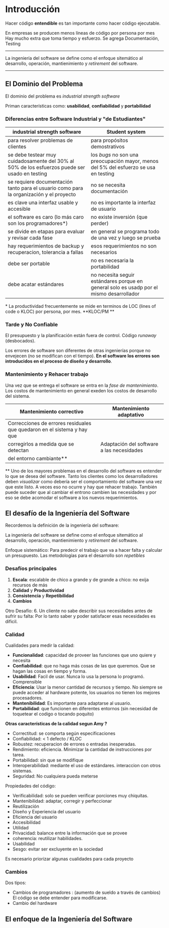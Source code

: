 # **Introducción**
Hacer código **entendible** es tan importante como hacer código ejecutable.

En empresas se producen menos líneas de código por persona por mes
Hay mucho extra que toma tiempo y esfuerzo.
Se agrega Documentación, Testing

---

La ingeniería del software se define como el enfoque sitemático al desarrollo,
operación, mantienimiento y *retirement* del software.

---

## El Dominio del Problema
El dominio del problema es *industrial strength software*

Priman características como: **usabilidad**, **confiabilidad** y
**portabilidad**

### Diferencias entre Software Industrial y "de Estudiantes"

| industrial strength software | Student system |
| ---------------------------- | -------------- |
| para resolver problemas de clientes| para propósitos demostrativos | 
| se debe testear muy cuidadosamente del 30% al 50% de los esfuerzos puede ser usado en testing | los *bugs* no son una preocupación mayor, menos del 5% del esfuerzo se usa en testing | 
| se requiere documentación tanto para el usuario como para la organización y el proyecto | no se necesita documentación |
| es clave una interfaz usable y accesible | no es importante la interfaz de usuario |
| el software es caro (lo más caro son los programadores*) | no existe inversión (que perder) |
| se divide en etapas para evaluar y revisar cada fase | en general se programa todo de una vez y luego se prueba |
| hay requerimientos de backup y recuperacion, tolerancia a fallas | esos requerimientos no son necesarios |
| debe ser portable | no es necesaria la portabilidad |
| debe acatar estándares | no necesita seguir estándares porque en general solo es usadp por el mismo desarrollador| 

\* La productividad frecuentemente se mide en terminos de LOC (lines of code o
KLOC) por persona, por mes. **KLOC/PM **

### Tarde y No Confiable
El presupuesto y la planificación están fuera de control. Código *runaway*
(desbocados).

Los errores de software son diferentes de otras ingenierías porque no envejecen
(no se modifican con el tiempo). **En el software los errores son introducidos
en el proceso de diseño y desarrollo**.

### Mantenimiento y Rehacer trabajo
Una vez que se entrega el software se entra en la *fase de mantenimiento*.
Los costos de mantenimiento en general exeden los costos de desarrollo del
sistema.

| Mantenimiento correctivo | Mantenimiento adaptativo |
| ------------------------ | ------------------------ |
| Correcciones de errores residuales que quedaron en el sistema y hay que
corregirlos a medida que se detectan | Adaptación del software a las necesidades
del entorno cambiante** |

** Uno de los mayores problemas en el desarrollo del software es entender lo que
se desea del software. Tanto los clientes como los desarrolladores deben
*visualizar* como debería ser el comportamiento del software una vez que este
listo. A veces eso no ocurre y hay que rehacer trabajo. También puede suceder
que al cambiar el entrono cambien las necesidades y por eso se debe acomodar el
software a los nuevos requerimientos.

## El desafío de la Ingeniería del Software
Recordemos la definición de la ingeniería del software:

La ingeniería del software se define como el enfoque sitemático al desarrollo,
operación, mantienimiento y *retirement* del software.

Enfoque sistemático: Para predecir el trabajo que va a hacer falta y calcular
un presupuesto. Las metodologías para el desarrollo son *repetibles*


### Desafíos principales
1. **Escala**: escalable de chico a grande y de grande a chico: no exija
recursos de más
2. **Calidad** y  **Productividad**
4. **Consistencia** y **Repetibilidad**
5. **Cambios**

Otro Desafío:
6. Un cliente no sabe describir sus necesidades antes de sufrir su falta: Por lo
tanto saber y poder satisfacer esas necesidades es dificil.


### Calidad
Cualidades para medir la calidad:
* **Funcionalidad**: capacidad de proveer las funciones que uno quiere y necesita
* **Confiabilidad**: que no haga más cosas de las que queremos. Que se hagan las
cosas en tiempo y forma.
* **Usabilidad**: Facil de usar. Nunca lo usa la persona lo programó.
Comprensible
* **Eficiencia**: Usar la menor cantidad de recursos y tiempo. No siempre se
puede acceder al hardware potente, los usuarios no tienen los mejores
procesadores.
* **Mantenibilidad**:  Es importante para adaptarse al usuario.
* **Portabilidad**: que funcionen en diferentes entornos (sin necesidad de
toquetear el codigo o tocando poquito)


**Otras características de la calidad segun Amy ?**

- Correctitud: se comporta según especificaciones
- Confiabilidad: < 1 defecto / KLOC
- Robustez: recuperacion de errores o entradas inesperadas.
- Rendimiento: eficiencia. Minimizar la cantidad de instrucciones por tarea.
- Portabilidad: sin que se modifique
- Interoperabilidad: mediante el uso de estándares. interaccion con otros sistemas.
- Seguridad: No cualquiera pueda meterse


Propiedades del código:
- Verificabilidad: solo se pueden verificar porciones muy chiquitas.
- Mantenibilidad: adaptar, corregir y perfeccionar
- Reutilización
- Diseño y Experiencia del usuario
- Eficiencia del usuario
- Accesibilidad
- Utilidad
- Privacidad: balance entre la información que se provee
- coherencia: reutilizar habilidades.
- Usabilidad
- Sesgo: evitar ser excluyente en la sociedad

Es necesario priorizar algunas cualidades para cada proyecto


### Cambios
Dos tipos:
- Cambios de programadores : (aumento de sueldo a través de cambios) El código
se debe entender para modificarse.
- Cambio del hardware

## El enfoque de la Ingeniería del Software
